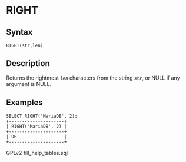 
# RIGHT

## Syntax


```
RIGHT(str,len)
```

## Description


Returns the rightmost *`len`* characters from the string *`str`*, or NULL if
any argument is NULL.


## Examples


```
SELECT RIGHT('MariaDB', 2);
+---------------------+
| RIGHT('MariaDB', 2) |
+---------------------+
| DB                  |
+---------------------+
```


GPLv2 fill_help_tables.sql

